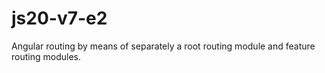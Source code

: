 # js20-v7-e2
Angular routing by means of separately a root routing module and feature routing modules.
